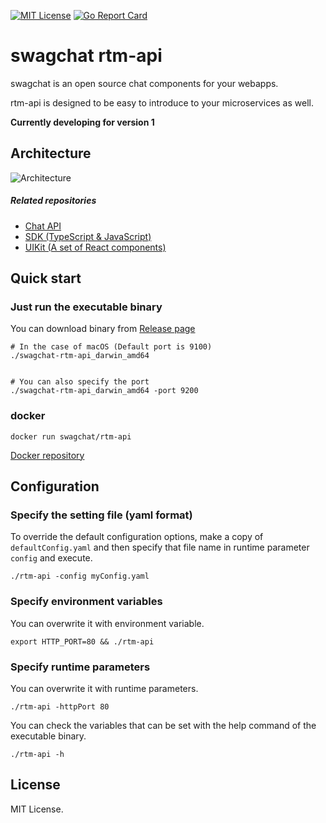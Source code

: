 [![MIT License](http://img.shields.io/badge/license-MIT-blue.svg?style=flat)](LICENSE)
[![Go Report Card](https://goreportcard.com/badge/github.com/swagchat/rtm-api)](https://goreportcard.com/report/github.com/swagchat/rtm-api)

# swagchat rtm-api

swagchat is an open source chat components for your webapps.

rtm-api is designed to be easy to introduce to your microservices as well.

**Currently developing for version 1**

## Architecture

![Architecture](https://client.fairway.ne.jp/swagchat/img/swagchat-start-guide-20170920.png "Architecture")

##### Related repositories

* [Chat API](https://github.com/swagchat/chat-api)
* [SDK (TypeScript & JavaScript)](https://github.com/swagchat/swagchat-sdk-js)
* [UIKit (A set of React components)](https://github.com/swagchat/react-swagchat)

## Quick start

### Just run the executable binary

You can download binary from [Release page](https://github.com/swagchat/rtm-api/releases)

```
# In the case of macOS (Default port is 9100)
./swagchat-rtm-api_darwin_amd64


# You can also specify the port
./swagchat-rtm-api_darwin_amd64 -port 9200
```

### docker

```
docker run swagchat/rtm-api
```

[Docker repository](https://hub.docker.com/r/swagchat/rtm-api/)

## Configuration

### Specify the setting file (yaml format)

To override the default configuration options, make a copy of `defaultConfig.yaml` and then specify that file name in runtime parameter `config` and execute.

```
./rtm-api -config myConfig.yaml
```

### Specify environment variables

You can overwrite it with environment variable.

```
export HTTP_PORT=80 && ./rtm-api
```

### Specify runtime parameters

You can overwrite it with runtime parameters.

```
./rtm-api -httpPort 80
```

You can check the variables that can be set with the help command of the executable binary.

```
./rtm-api -h
```

## License

MIT License.
